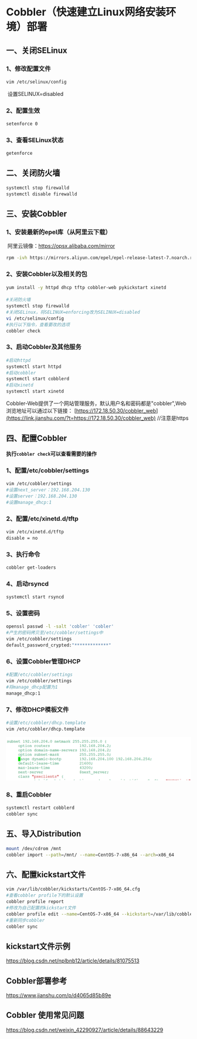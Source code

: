 # Cobbler（快速建立Linux网络安装环境）部署

## 一、关闭SELinux

### 1、修改配置文件

```sh
vim /etc/selinux/config
```

​		设置SELINUX=disabled

### 2、配置生效

```sh
setenforce 0
```

### 3、查看SELinux状态

```sh
getenforce
```

## 二、关闭防火墙

```sh
systemctl stop firewalld
systemctl disable firewalld
```

## 三、安装Cobbler

### 1、安装最新的epel库（从阿里云下载）

​		阿里云镜像：<https://opsx.alibaba.com/mirror>

```sh
rpm -ivh https://mirrors.aliyun.com/epel/epel-release-latest-7.noarch.rpm
```

### 2、安装Cobbler以及相关的包

```sh
yum install -y httpd dhcp tftp cobbler-web pykickstart xinetd

#关闭防火墙
systemctl stop firewalld
#关闭SELinux，将SELINUX=enforcing改为SELINUX=disabled 
vi /etc/selinux/config
#执行以下指令，查看要改的选项
cobbler check
```

### 3、启动Cobbler及其他服务

```sh
#启动httpd
systemctl start httpd
#启动cobbler
systemctl start cobblerd
#启动xinetd
systemctl start xinetd
```

​		Cobbler-Web提供了一个网站管理服务，默认用户名和密码都是"cobbler",Web浏览地址可以通过以下链接： [https://172.18.50.30/cobbler_web](https://link.jianshu.com/?t=https://172.18.50.30/cobbler_web) //注意是https

## 四、配置Cobbler

**执行`cobbler check`可以查看需要的操作**

### 1、配置/etc/cobbler/settings

```sh
vim /etc/cobbler/settings
#设置next_server：192.168.204.130
#设置server：192.168.204.130
#设置manage_dhcp:1
```

### 2、配置/etc/xinetd.d/tftp

```sh
vim /etc/xinetd.d/tftp
disable = no
```

### 3、执行命令

```sh
cobbler get-loaders
```

### 4、启动rsyncd

```sh
systemctl start rsyncd
```

### 5、设置密码

```sh
openssl passwd -l -salt 'cobler' 'cobler'
#产生的密码拷贝至/etc/cobbler/settings中
vim /etc/cobbler/settings
default_password_crypted:"*************"
```

### 6、设置Cobbler管理DHCP

```sh
#配置/etc/cobbler/settings
vim /etc/cobbler/settings
#将manage_dhcp配置为1
manage_dhcp:1
```

### 7、修改DHCP模板文件

```sh
#设置/etc/cobbler/dhcp.template
vim /etc/cobbler/dhcp.template
```

![1564124274037](picture\1564124274037.png)

### 8、重启Cobbler

```sh
systemctl restart cobblerd
cobbler sync
```

## 五、导入Distribution

```sh
mount /dev/cdrom /mnt
cobbler import --path=/mnt/ --name=CentOS-7-x86_64 --arch=x86_64
```

## 六、配置kickstart文件

```sh
vim /var/lib/cobbler/kickstarts/CentOS-7-x86_64.cfg
#查看cobbler profile下的默认设置
cobbler profile report
#修改为自己配置的kickstart文件
cobbler profile edit --name=CentOS-7-x86_64 --kickstart=/var/lib/cobbler/kickstarts/CentOS-7-x86_64.cfg
#重新同步cobbler
cobbler sync
```



## kickstart文件示例

<https://blog.csdn.net/nplbnb12/article/details/81075513>

## Cobbler部署参考

<https://www.jianshu.com/p/d4065d85b89e>

## Cobbler 使用常见问题

<https://blog.csdn.net/weixin_42290927/article/details/88643229>
